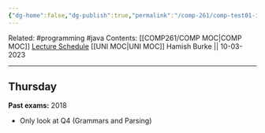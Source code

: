 ```yaml
---
{"dg-home":false,"dg-publish":true,"permalink":"/comp-261/comp-test01-info/","dgPassFrontmatter":true}
---
```



Related: #programming #java 
Contents: [[COMP261/COMP MOC\|COMP MOC]]
[Lecture Schedule](https://ecs.wgtn.ac.nz/Courses/COMP261_2023T1/LectureSchedule)
[[UNI MOC\|UNI MOC]]
Hamish Burke || 10-03-2023
***
## Thursday

**Past exams:**
2018
- Only look at Q4 (Grammars and Parsing)


